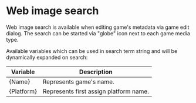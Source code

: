 # Web image search

Web image search is available when editing game's metadata via game edit dialog. The search can be started via "globe" icon next to each game media type.

Available variables which can be used in search term string and will be dynamically expanded on search:

| Variable | Description |
| --- | --- |
| {Name} | Represents game's name. |
| {Platform} | Represents first assign platform name. |